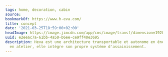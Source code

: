 ```yaml
---
tags: home, decoration, cabin
source:
bookmarkOf: https://www.h-eva.com/
title: concept
date: '2021-03-25T18:59:00+02:00'
headImage: https://image.jimcdn.com/app/cms/image/transf/dimension=1920x10000:format=jpg/path/sd11e8f9019af9bdd/image/i9c6719038262c5f4/version/1510138686/image.jpg
uuid: e2eeac7a-61bb-4a50-b6ee-ce9ff40e3695
description: Heva est une architecture transportable et autonome en énergie. Préfabriquée
  en atelier, elle intègre son propre système d'assainissement.
---
```

